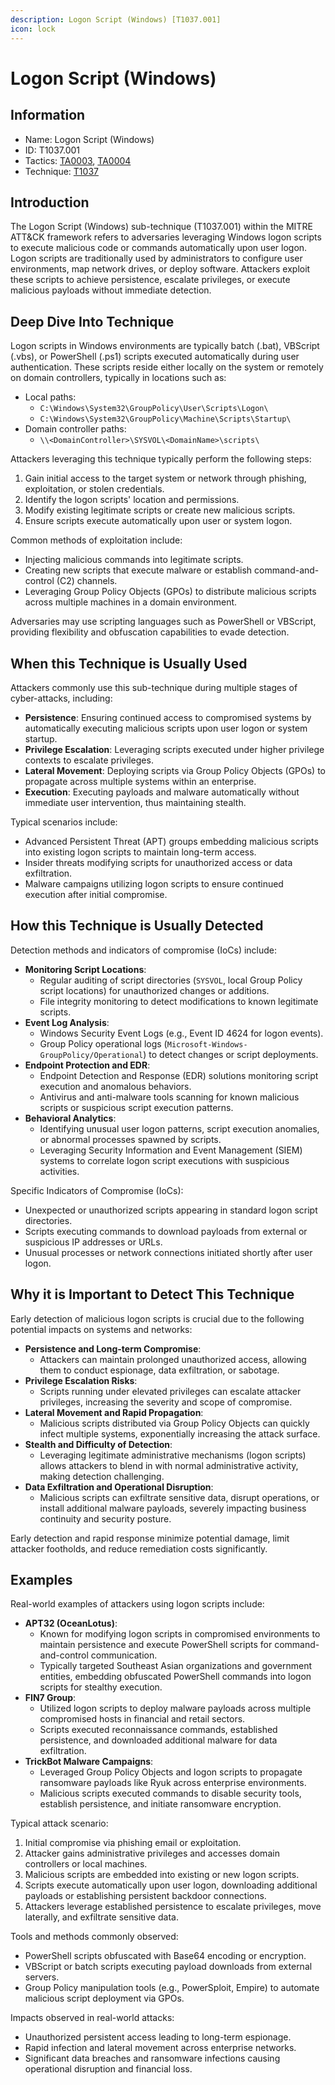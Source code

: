 ```yaml
---
description: Logon Script (Windows) [T1037.001]
icon: lock
---
```


# Logon Script (Windows)

## Information

* Name: Logon Script (Windows)
* ID: T1037.001
* Tactics: [TA0003](../../ta0003/), [TA0004](../)
* Technique: [T1037](./)

## Introduction

The Logon Script (Windows) sub-technique (T1037.001) within the MITRE ATT\&CK framework refers to adversaries leveraging Windows logon scripts to execute malicious code or commands automatically upon user logon. Logon scripts are traditionally used by administrators to configure user environments, map network drives, or deploy software. Attackers exploit these scripts to achieve persistence, escalate privileges, or execute malicious payloads without immediate detection.

## Deep Dive Into Technique

Logon scripts in Windows environments are typically batch (.bat), VBScript (.vbs), or PowerShell (.ps1) scripts executed automatically during user authentication. These scripts reside either locally on the system or remotely on domain controllers, typically in locations such as:

* Local paths:
  * `C:\Windows\System32\GroupPolicy\User\Scripts\Logon\`
  * `C:\Windows\System32\GroupPolicy\Machine\Scripts\Startup\`
* Domain controller paths:
  * `\\<DomainController>\SYSVOL\<DomainName>\scripts\`

Attackers leveraging this technique typically perform the following steps:

1. Gain initial access to the target system or network through phishing, exploitation, or stolen credentials.
2. Identify the logon scripts' location and permissions.
3. Modify existing legitimate scripts or create new malicious scripts.
4. Ensure scripts execute automatically upon user or system logon.

Common methods of exploitation include:

* Injecting malicious commands into legitimate scripts.
* Creating new scripts that execute malware or establish command-and-control (C2) channels.
* Leveraging Group Policy Objects (GPOs) to distribute malicious scripts across multiple machines in a domain environment.

Adversaries may use scripting languages such as PowerShell or VBScript, providing flexibility and obfuscation capabilities to evade detection.

## When this Technique is Usually Used

Attackers commonly use this sub-technique during multiple stages of cyber-attacks, including:

* **Persistence**: Ensuring continued access to compromised systems by automatically executing malicious scripts upon user logon or system startup.
* **Privilege Escalation**: Leveraging scripts executed under higher privilege contexts to escalate privileges.
* **Lateral Movement**: Deploying scripts via Group Policy Objects (GPOs) to propagate across multiple systems within an enterprise.
* **Execution**: Executing payloads and malware automatically without immediate user intervention, thus maintaining stealth.

Typical scenarios include:

* Advanced Persistent Threat (APT) groups embedding malicious scripts into existing logon scripts to maintain long-term access.
* Insider threats modifying scripts for unauthorized access or data exfiltration.
* Malware campaigns utilizing logon scripts to ensure continued execution after initial compromise.

## How this Technique is Usually Detected

Detection methods and indicators of compromise (IoCs) include:

* **Monitoring Script Locations**:
  * Regular auditing of script directories (`SYSVOL`, local Group Policy script locations) for unauthorized changes or additions.
  * File integrity monitoring to detect modifications to known legitimate scripts.
* **Event Log Analysis**:
  * Windows Security Event Logs (e.g., Event ID 4624 for logon events).
  * Group Policy operational logs (`Microsoft-Windows-GroupPolicy/Operational`) to detect changes or script deployments.
* **Endpoint Protection and EDR**:
  * Endpoint Detection and Response (EDR) solutions monitoring script execution and anomalous behaviors.
  * Antivirus and anti-malware tools scanning for known malicious scripts or suspicious script execution patterns.
* **Behavioral Analytics**:
  * Identifying unusual user logon patterns, script execution anomalies, or abnormal processes spawned by scripts.
  * Leveraging Security Information and Event Management (SIEM) systems to correlate logon script executions with suspicious activities.

Specific Indicators of Compromise (IoCs):

* Unexpected or unauthorized scripts appearing in standard logon script directories.
* Scripts executing commands to download payloads from external or suspicious IP addresses or URLs.
* Unusual processes or network connections initiated shortly after user logon.

## Why it is Important to Detect This Technique

Early detection of malicious logon scripts is crucial due to the following potential impacts on systems and networks:

* **Persistence and Long-term Compromise**:
  * Attackers can maintain prolonged unauthorized access, allowing them to conduct espionage, data exfiltration, or sabotage.
* **Privilege Escalation Risks**:
  * Scripts running under elevated privileges can escalate attacker privileges, increasing the severity and scope of compromise.
* **Lateral Movement and Rapid Propagation**:
  * Malicious scripts distributed via Group Policy Objects can quickly infect multiple systems, exponentially increasing the attack surface.
* **Stealth and Difficulty of Detection**:
  * Leveraging legitimate administrative mechanisms (logon scripts) allows attackers to blend in with normal administrative activity, making detection challenging.
* **Data Exfiltration and Operational Disruption**:
  * Malicious scripts can exfiltrate sensitive data, disrupt operations, or install additional malware payloads, severely impacting business continuity and security posture.

Early detection and rapid response minimize potential damage, limit attacker footholds, and reduce remediation costs significantly.

## Examples

Real-world examples of attackers using logon scripts include:

* **APT32 (OceanLotus)**:
  * Known for modifying logon scripts in compromised environments to maintain persistence and execute PowerShell scripts for command-and-control communication.
  * Typically targeted Southeast Asian organizations and government entities, embedding obfuscated PowerShell commands into logon scripts for stealthy execution.
* **FIN7 Group**:
  * Utilized logon scripts to deploy malware payloads across multiple compromised hosts in financial and retail sectors.
  * Scripts executed reconnaissance commands, established persistence, and downloaded additional malware for data exfiltration.
* **TrickBot Malware Campaigns**:
  * Leveraged Group Policy Objects and logon scripts to propagate ransomware payloads like Ryuk across enterprise environments.
  * Malicious scripts executed commands to disable security tools, establish persistence, and initiate ransomware encryption.

Typical attack scenario:

1. Initial compromise via phishing email or exploitation.
2. Attacker gains administrative privileges and accesses domain controllers or local machines.
3. Malicious scripts are embedded into existing or new logon scripts.
4. Scripts execute automatically upon user logon, downloading additional payloads or establishing persistent backdoor connections.
5. Attackers leverage established persistence to escalate privileges, move laterally, and exfiltrate sensitive data.

Tools and methods commonly observed:

* PowerShell scripts obfuscated with Base64 encoding or encryption.
* VBScript or batch scripts executing payload downloads from external servers.
* Group Policy manipulation tools (e.g., PowerSploit, Empire) to automate malicious script deployment via GPOs.

Impacts observed in real-world attacks:

* Unauthorized persistent access leading to long-term espionage.
* Rapid infection and lateral movement across enterprise networks.
* Significant data breaches and ransomware infections causing operational disruption and financial loss.
